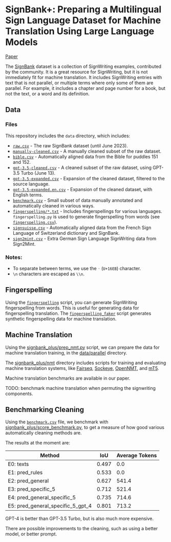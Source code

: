 # SignBank+: Preparing a Multilingual Sign Language  Dataset for Machine Translation Using Large Language Models

[Paper](https://arxiv.org/abs/2309.11566)

The [SignBank](https://www.signbank.org/signpuddle/) dataset is a collection of SignWriting examples, contributed by the
community.
It is a great resource for SignWriting, but it is not immediately fit for machine translation.
It includes SignWriting entries with text that is not parallel, or multiple terms where only some of them are parallel.
For example, it includes a chapter and page number for a book, but not the text, or a word and its definition.

## Data

### Files

This repository includes the `data` directory, which includes:

- [`raw.csv`](data/raw.csv) - The raw SignBank dataset (until June 2023).
- [`manually-cleaned.csv`](data/manually-cleaned.csv) - A manually cleaned subset of the raw dataset.
- [`bible.csv`](data/bible.csv) - Automatically aligned data from the Bible for puddles 151 and 152.
- [`gpt-3.5-cleaned.csv`](data/gpt-3.5-cleaned.csv) - A cleaned subset of the raw dataset, using GPT-3.5 Turbo (June
  13).
- [`gpt-3.5-expanded.csv`](data/gpt-3.5-expanded.csv) - Expansion of the cleaned dataset, filtered to the source
  language.
- [`gpt-3.5-expanded.en.csv`](data/gpt-3.5-expanded.csv) - Expansion of the cleaned dataset, with English terms.
- [`benchmark.csv`](data/benchmark.csv) - Small subset of data manually annotated and automatically cleaned in various
  ways.
- [`fingerspelling/*.txt`](data/fingerspelling) - Includes fingerspellings for various languages. `fingerspelling.py` is
  used to generate fingerspelling from words (see [`fingerspelling.csv`](data/fingerspelling.csv)).
- [`signsuisse.csv`](data/signsuisse.csv) - Automatically aligned data from the French Sign Language of Switzerland
  dictionary and SignBank.
- [`sign2mint.csv`](data/sign2mint.csv) - Extra German Sign Language SignWriting data from Sign2Mint.

### Notes:

- To separate between terms, we use the `᛫` (`U+16EB`) character.
- `\n` characters are escaped as `\\n`.

## Fingerspelling

Using the [`fingerspelling`](signbank_plus/signwriting/fingerspelling.py) script, you can generate
SignWriting fingerspelling from words. This is useful for generating data for fingerspelling translation.
The [`fingerspelling_faker`](signbank_plus/signwriting/fingerspelling_faker.py) script generates
synthetic fingerspelling data for machine translation.

## Machine Translation

Using the [signbank_plus/prep_nmt.py](signbank_plus/prep_nmt.py) script, we can prepare the data for
machine translation training, in the [data/parallel](data/parallel) directory.

The [signbank_plus/nmt](signbank_plus/nmt) directory includes scripts for training and evaluating
machine translation systems, like [Fairseq](signbank_plus/nmt/fairseq),
[Sockeye](signbank_plus/nmt/sockeye), [OpenNMT](signbank_plus/nmt/opennmt), and [mT5](signbank_plus/nmt/mt5).

Machine translation benchmarks are available in our paper.

TODO: benchmark machine translation when permuting the signwriting components.

## Benchmarking Cleaning

Using the [`benchmark.csv`](data/benchmark.csv) file,
we benchmark with [signbank_plus/score_benchmark.py](signbank_plus/score_benchmark.py),
to get a measure of how good various automatically cleaning methods are.

The results at the moment are:

| Method                            | IoU   | Average Tokens |
|-----------------------------------|-------|----------------|
| E0: texts                         | 0.497 | 0.0            |
| E1: pred_rules                    | 0.533 | 0.0            |
| E2: pred_general                  | 0.627 | 541.4          |
| E3: pred_specific_5               | 0.712 | 521.4          |
| E4: pred_general_specific_5       | 0.735 | 714.6          |
| E5: pred_general_specific_5_gpt_4 | 0.801 | 713.2          |

GPT-4 is better than GPT-3.5 Turbo, but is also much more expensive.

There are possible improvements to the cleaning, such as using a better model, or better prompt.

